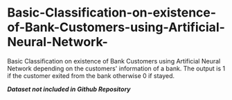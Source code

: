 # Basic-Classification-on-existence-of-Bank-Customers-using-Artificial-Neural-Network-
Basic Classification on existence of Bank Customers using Artificial Neural Network depending on the customers' information of a bank. The output is 1 if the customer exited from the bank otherwise 0 if stayed.

***Dataset not included in Github Repository***
